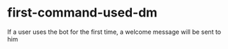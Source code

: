# first-command-used-dm

If a user uses the bot for the first time, a welcome message will be sent to him
